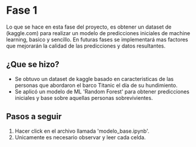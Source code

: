 # Fase 1
Lo que se hace en esta fase del proyecto, es obtener un dataset de (kaggle.com) para realizar un modelo de predicciones iniciales de machine learning, basico y sencillo.
En futuras fases se implementará mas factores que mejorarán la calidad de las predicciones y datos resultantes.

## ¿Que se hizo?
+ Se obtuvo un dataset de kaggle basado en caracteristicas de las personas que abordaron el barco Titanic el día de su hundimiento.
+ Se aplicó un modelo de ML 'Random Forest' para obtener predicciones iniciales y base sobre aquellas personas sobrevivientes.

## Pasos a seguir
1. Hacer click en el archivo llamada 'modelo_base.ipynb'.
2. Unicamente es necesario observar y leer cada celda.

